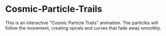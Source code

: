 # Cosmic-Particle-Trails
This is an interactive "Cosmic Particle Trails" animation. The particles will follow the movement, creating spirals and curves that fade away smoothly.
